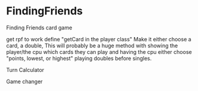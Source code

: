 # FindingFriends
Finding Friends card game 


get rpf to work
define "getCard in the player class"
Make it either choose a card, a double, This will probably be a huge method with showing the player/the cpu which cards they can play and having the cpu either choose "points, lowest, or highest" playing doubles before singles. 



Turn Calculator

Game changer

